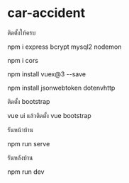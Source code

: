 # car-accident

ติดตั้งให้ครบ

npm i express bcrypt mysql2 nodemon

npm i cors

npm install vuex@3 --save

npm install jsonwebtoken dotenvhttp

ติดตั้ง bootstrap

vue ui
แล้วติดตั้ง vue bootstrap

รันหน้าบ้าน

npm run serve

รันหลังบ้าน

npm run dev
